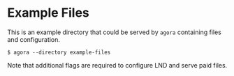 # Example Files

This is an example directory that could be served by `agora` containing files and configuration.

```console
$ agora --directory example-files
```

Note that additional flags are required to configure LND and serve paid files.
